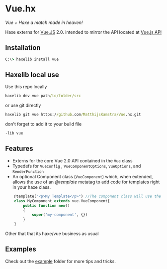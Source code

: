 # Vue.hx

*Vue + Haxe a match made in heaven!*

Haxe externs for [Vue.JS](https://vuejs.org/ "Vue.js Homepage") 2.0. intended to mirror the API located at [Vue.js API](https://vuejs.org/api/)


## Installation
```cmd
C:\> haxelib install vue
```

## Haxelib local use

Use this repo locally

```cmd
haxelib dev vue path/to/folder/src
```

or use git directly

```cmd
haxelib git vue https://github.com/MatthijsKamstra/Vue.hx.git
```

don't forget to add it to your build file

```cmd
-lib vue
```


## Features

+ Externs for the core Vue 2.0 API contained in the ```Vue``` class
+ Typedefs for `VueConfig` , `VueComponentOptions`, `VueOptions`, and `RenderFunction`
+ An optional Component class (`VueComponent`) which, when extended, allows the use of an *@template* metatag to add code for templates right in your haxe class.
```haxe
    @template("<p>My Template</p>") //The component class will use the first @template for the template
    class MyComponent extends vue.VueComponent{
        public function new()
        {
            super('my-component', {})
        }
    }
```

Other that that its haxe/vue business as usual


## Examples

Check out the [example](example) folder for more tips and tricks.

